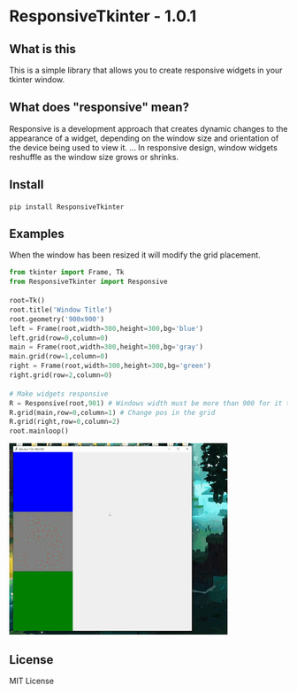 # ResponsiveTkinter - 1.0.1
## What is this
This is a simple library that allows you to create responsive widgets in your tkinter window. 

## What does "responsive" mean?
Responsive is a development approach that creates dynamic changes to the appearance of a widget, depending on the window size and orientation of the device being used to view it. ... In responsive design, window widgets reshuffle as the window size grows or shrinks.

## Install
`pip install ResponsiveTkinter`

## Examples

When the window has been resized it will modify the grid placement.
```python
from tkinter import Frame, Tk
from ResponsiveTkinter import Responsive

root=Tk()
root.title('Window Title')
root.geometry('900x900')
left = Frame(root,width=300,height=300,bg='blue')
left.grid(row=0,column=0)
main = Frame(root,width=300,height=300,bg='gray')
main.grid(row=1,column=0)
right = Frame(root,width=300,height=300,bg='green')
right.grid(row=2,column=0)

# Make widgets responsive
R = Responsive(root,901) # Windows width must be more than 900 for it to work.
R.grid(main,row=0,column=1) # Change pos in the grid
R.grid(right,row=0,column=2)
root.mainloop()
```

![example1](./assets/example1.gif)

## License
MIT License